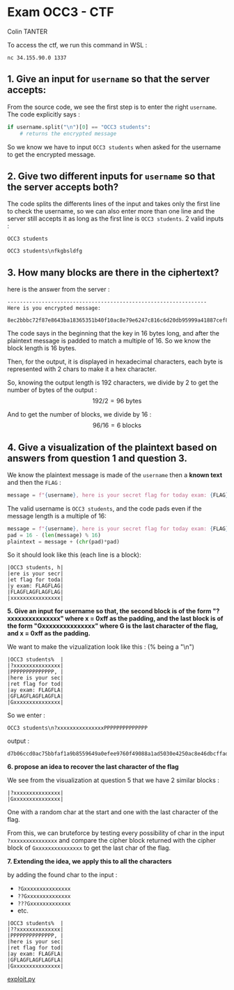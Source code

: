 # Exam OCC3 - CTF
Colin TANTER 

To access the ctf, we run this command in WSL :
```
nc 34.155.90.0 1337
```

**1. Give an input for `username` so that the server accepts:**
---

From the source code, we see the first step is to enter the right `username`. The code explicitly says :
```python
if username.split("\n")[0] == "OCC3 students":
    # returns the encrypted message
```
So we know we have to input `OCC3 students` when asked for the username to get the encrypted message.

**2. Give two different inputs for `username` so that the server accepts both?**
---

The code splits the differents lines of the input and takes only the first line to check the username, so we can also enter more than one line and the server still accepts it as long as the first line is `OCC3 students`.
2 valid inputs :
```
OCC3 students
```
```
OCC3 students\nfkgbsldfg
```

**3. How many blocks are there in the ciphertext?**
---

here is the answer from the server :
```
----------------------------------------------------------------
Here is you encrypted message:

8ec2bbbc72f87e8643ba18365351b40f10ac8e79e6247c816c6d20db95999a41887cef899569792101db7a28cbb80938b279d3e4c14829651d7fcffe4033a8aab6696963b212865a7710cd70281dcf139a5e45be79c4b36d98b5c19639049949
```
The code says in the beginning that the key in 16 bytes long, and after the plaintext message is padded to match a multiple of 16. So we know the block length is 16 bytes.

Then, for the output, it is displayed in hexadecimal characters, each byte is represented with 2 chars to make it a hex character. 

So, knowing the output length is 192 characters, we divide by 2 to get the number of bytes of the output :
$$ 192 / 2 = 96 \text{ bytes}$$

And to get the number of blocks, we divide by 16 :
$$ 96 / 16 = 6 \text{ blocks}$$

**4. Give a visualization of the plaintext based on answers from question 1 and question 3.**
---

We know the plaintext message is made of the `username` then a **known text** and then the `FLAG` :
```python
message = f"{username}, here is your secret flag for today exam: {FLAG}"
```
The valid username is `OCC3 students`, and the code pads even if the message length is a multiple of 16:
```python
message = f"{username}, here is your secret flag for today exam: {FLAG}"
pad = 16 - (len(message) % 16)
plaintext = message + (chr(pad)*pad)
```
So it should look like this (each line is a block):

```
|OCC3 students, h| 
|ere is your secr|
|et flag for toda|  
|y exam: FLAGFLAG|    
|FLAGFLAGFLAGFLAG|    
|xxxxxxxxxxxxxxxx|
```

**5. Give an input for username so that, the second block is of the form "?xxxxxxxxxxxxxxx" where x = 0xff as the padding, and the last block is of the form "Gxxxxxxxxxxxxxxx" where G is the last character of the flag, and x = 0xff as the padding.**

We want to make the vizualization look like this : (% being a "\n")
```
|OCC3 students%  |
|?xxxxxxxxxxxxxxx|
|PPPPPPPPPPPPPP, |
|here is your sec|
|ret flag for tod|
|ay exam: FLAGFLA|
|GFLAGFLAGFLAGFLA|
|Gxxxxxxxxxxxxxxx|
```
So we enter :
```
OCC3 students\n?xxxxxxxxxxxxxxxPPPPPPPPPPPPPP
```
output :
```
d7b06ccd0ac75bbfaf1a9b8559649a0efee9760f49088a1ad5030e4250ac8e46dbcffadf505c57c07383dcb6b9acbfb67c69995974a9eac647e60defb0004de63e651e8c0a4f9673db799cad8fb0ca106c6d705f825de48124fe6a5b93e031de71984093eb9746aa2f25bcac6b919bb7a367722b51252527e1e1f38cc7fd08de
```

**6. propose an idea to recover the last character of the flag**

We see from the visualization at question 5 that we have 2 similar blocks :
```
|?xxxxxxxxxxxxxxx|
|Gxxxxxxxxxxxxxxx|
```
One with a random char at the start and one with the last character of the flag.

From this, we can bruteforce by testing every possibility of char in the input `?xxxxxxxxxxxxxxx` and compare the cipher block returned with the cipher block of `Gxxxxxxxxxxxxxxx` to get the last char of the flag.

**7. Extending the idea, we apply this to all the characters**

by adding the found char to the input :
- `?Gxxxxxxxxxxxxxxx`
- `??Gxxxxxxxxxxxxxx`
- `???Gxxxxxxxxxxxxx`
- etc.
```
|OCC3 students%  |
|??xxxxxxxxxxxxxx|
|PPPPPPPPPPPPPP, |
|here is your sec|
|ret flag for tod|
|ay exam: FLAGFLA|
|GFLAGFLAGFLAGFLA|
|Gxxxxxxxxxxxxxxx|
```


[exploit.py](./exploit.py)


